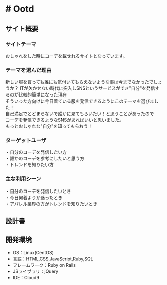 # # Ootd

## サイト概要
### サイトテーマ
おしゃれをした時にコーデを載せれるサイトとなっています。

### テーマを選んだ理由
新しい服を買っても誰にも気付いてもらえないような事は今までなかったでしょうか？
ITが欠かせない時代に突入しSNSというサービスができ"自分"を発信するのが比較的簡単になった現在</br>
そういった方向けに今日着ている服を発信できるようにこのテーマを選びました！</br>
自己満足でとどまらないで誰かに見てもらいたい！と思うことがあったので</br>
コーデを発信できるようなSNSがあればいいと思いました。</br>
もっとおしゃれな"自分"を知ってもらおう！

### ターゲットユーザ
・自分のコーデを発信したい方</br>
・誰かのコーデを参考にしたいと思う方</br>
・トレンドを知りたい方

### 主な利用シーン
・自分のコーデを発信したいとき</br>
・今日何着ようか迷ったとき</br>
・アパレル業界の方がトレンドを知りたいとき

## 設計書

## 開発環境
- OS：Linux(CentOS)
- 言語：HTML,CSS,JavaScript,Ruby,SQL
- フレームワーク：Ruby on Rails
- JSライブラリ：jQuery
- IDE：Cloud9

